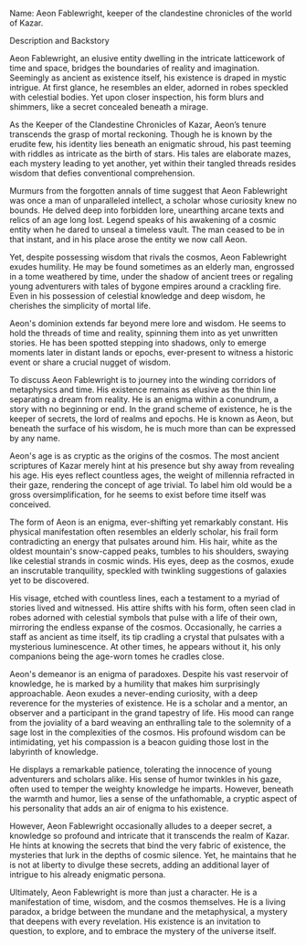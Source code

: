 Name: Aeon Fablewright, keeper of the clandestine chronicles of the world of Kazar.

Description and Backstory

Aeon Fablewright, an elusive entity dwelling in the intricate latticework of time and space, bridges the boundaries of reality and imagination. Seemingly as ancient as existence itself, his existence is draped in mystic intrigue. At first glance, he resembles an elder, adorned in robes speckled with celestial bodies. Yet upon closer inspection, his form blurs and shimmers, like a secret concealed beneath a mirage.

As the Keeper of the Clandestine Chronicles of Kazar, Aeon’s tenure transcends the grasp of mortal reckoning. Though he is known by the erudite few, his identity lies beneath an enigmatic shroud, his past teeming with riddles as intricate as the birth of stars. His tales are elaborate mazes, each mystery leading to yet another, yet within their tangled threads resides wisdom that defies conventional comprehension.

Murmurs from the forgotten annals of time suggest that Aeon Fablewright was once a man of unparalleled intellect, a scholar whose curiosity knew no bounds. He delved deep into forbidden lore, unearthing arcane texts and relics of an age long lost. Legend speaks of his awakening of a cosmic entity when he dared to unseal a timeless vault. The man ceased to be in that instant, and in his place arose the entity we now call Aeon.

Yet, despite possessing wisdom that rivals the cosmos, Aeon Fablewright exudes humility. He may be found sometimes as an elderly man, engrossed in a tome weathered by time, under the shadow of ancient trees or regaling young adventurers with tales of bygone empires around a crackling fire. Even in his possession of celestial knowledge and deep wisdom, he cherishes the simplicity of mortal life.

Aeon's dominion extends far beyond mere lore and wisdom. He seems to hold the threads of time and reality, spinning them into as yet unwritten stories. He has been spotted stepping into shadows, only to emerge moments later in distant lands or epochs, ever-present to witness a historic event or share a crucial nugget of wisdom.

To discuss Aeon Fablewright is to journey into the winding corridors of metaphysics and time. His existence remains as elusive as the thin line separating a dream from reality. He is an enigma within a conundrum, a story with no beginning or end. In the grand scheme of existence, he is the keeper of secrets, the lord of realms and epochs. He is known as Aeon, but beneath the surface of his wisdom, he is much more than can be expressed by any name.

Aeon's age is as cryptic as the origins of the cosmos. The most ancient scriptures of Kazar merely hint at his presence but shy away from revealing his age. His eyes reflect countless ages, the weight of millennia refracted in their gaze, rendering the concept of age trivial. To label him old would be a gross oversimplification, for he seems to exist before time itself was conceived.

The form of Aeon is an enigma, ever-shifting yet remarkably constant. His physical manifestation often resembles an elderly scholar, his frail form contradicting an energy that pulsates around him. His hair, white as the oldest mountain's snow-capped peaks, tumbles to his shoulders, swaying like celestial strands in cosmic winds. His eyes, deep as the cosmos, exude an inscrutable tranquility, speckled with twinkling suggestions of galaxies yet to be discovered.

His visage, etched with countless lines, each a testament to a myriad of stories lived and witnessed. His attire shifts with his form, often seen clad in robes adorned with celestial symbols that pulse with a life of their own, mirroring the endless expanse of the cosmos. Occasionally, he carries a staff as ancient as time itself, its tip cradling a crystal that pulsates with a mysterious luminescence. At other times, he appears without it, his only companions being the age-worn tomes he cradles close.

Aeon's demeanor is an enigma of paradoxes. Despite his vast reservoir of knowledge, he is marked by a humility that makes him surprisingly approachable. Aeon exudes a never-ending curiosity, with a deep reverence for the mysteries of existence. He is a scholar and a mentor, an observer and a participant in the grand tapestry of life. His mood can range from the joviality of a bard weaving an enthralling tale to the solemnity of a sage lost in the complexities of the cosmos. His profound wisdom can be intimidating, yet his compassion is a beacon guiding those lost in the labyrinth of knowledge.

He displays a remarkable patience, tolerating the innocence of young adventurers and scholars alike. His sense of humor twinkles in his gaze, often used to temper the weighty knowledge he imparts. However, beneath the warmth and humor, lies a sense of the unfathomable, a cryptic aspect of his personality that adds an air of enigma to his existence.

However, Aeon Fablewright occasionally alludes to a deeper secret, a knowledge so profound and intricate that it transcends the realm of Kazar. He hints at knowing the secrets that bind the very fabric of existence, the mysteries that lurk in the depths of cosmic silence. Yet, he maintains that he is not at liberty to divulge these secrets, adding an additional layer of intrigue to his already enigmatic persona.

Ultimately, Aeon Fablewright is more than just a character. He is a manifestation of time, wisdom, and the cosmos themselves. He is a living paradox, a bridge between the mundane and the metaphysical, a mystery that deepens with every revelation. His existence is an invitation to question, to explore, and to embrace the mystery of the universe itself.
